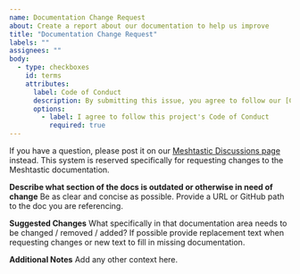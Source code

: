 ```yaml
---
name: Documentation Change Request
about: Create a report about our documentation to help us improve
title: "Documentation Change Request"
labels: ""
assignees: ""
body:
  - type: checkboxes
    id: terms
    attributes:
      label: Code of Conduct
      description: By submitting this issue, you agree to follow our [Code of Conduct](https://meshtastic.org/docs/legal/conduct/).
      options:
        - label: I agree to follow this project's Code of Conduct
          required: true
---
```


If you have a question, please post it on our [Meshtastic Discussions page](https://github.com/orgs/meshtastic/discussions) instead. This system is reserved specifically for requesting changes to the Meshtastic documentation.

**Describe what section of the docs is outdated or otherwise in need of change**
Be as clear and concise as possible. Provide a URL or GitHub path to the doc you are referencing.

**Suggested Changes**
What specifically in that documentation area needs to be changed / removed / added?
If possible provide replacement text when requesting changes or new text to fill in missing documentation.

**Additional Notes**
Add any other context here.
